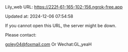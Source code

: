 Lily_web URL: https://222f-61-165-102-156.ngrok-free.app

Updated at: 2024-12-06 07:54:58

If you cannot open this URL, the server might be down.

Please contact: 

goley04@foxmail.com Or Wechat:GL_yeaH